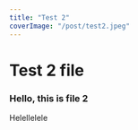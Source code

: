 ```yaml
---
title: "Test 2"
coverImage: "/post/test2.jpeg"
---
```

# Test 2 file

### Hello, this is file 2

Helellelele